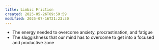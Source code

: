 ```yaml
---
title: Limbic Friction
created: 2025-05-26T09:50:59
modified: 2025-07-16T21:23:30
---
```


* The energy needed to overcome anxiety, procrastination, and fatigue
* The sluggishness that our mind has to overcome to get into a focused and productive zone
